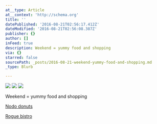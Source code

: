 ```yaml
---
at__type: Article
at__context: 'http://schema.org'
title: ''
datePublished: '2016-08-21T02:56:17.412Z'
dateModified: '2016-08-21T02:56:08.387Z'
publisher: {}
author: []
inFeed: true
description: Weekend = yummy food and shopping
via: {}
starred: false
sourcePath: _posts/2016-08-21-weekend-yummy-food-and-shopping.md
_type: Blurb

---
```

![](https://the-grid-user-content.s3-us-west-2.amazonaws.com/550de9c8-011a-4bb5-8e5e-3c057c7f7fe7.jpg)
![](https://the-grid-user-content.s3-us-west-2.amazonaws.com/4c06f9ce-571c-462e-b3a9-f4310c2031a1.jpg)
![](https://the-grid-user-content.s3-us-west-2.amazonaws.com/c57a92d7-9cd3-4ed5-8817-c013a8534443.jpg)

Weekend = yummy food and shopping

[Nodo donuts][0]

[Rogue bistro][1]

[0]: http://nodo.com.au/ "Nodo donuts"
[1]: http://www.roguebistro.com/ "Rogue bistro"